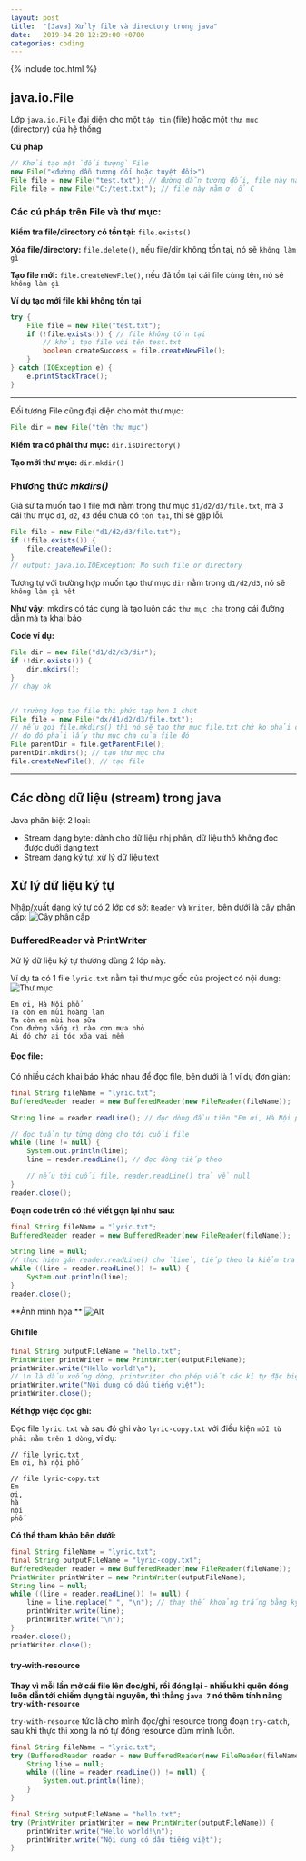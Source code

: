 ```yaml
---
layout: post
title:  "[Java] Xử lý file và directory trong java"
date:   2019-04-20 12:29:00 +0700
categories: coding
---
```


{% include toc.html %}

## java.io.File
Lớp `java.io.File` đại diện cho một `tập tin` (file) hoặc một `thư mục` (directory) của hệ thống

**Cú pháp**
```java
// Khởi tạo một `đối tượng` File
new File("<đường dẫn tương đối hoặc tuyệt đối>")
File file = new File("test.txt"); // đường dẫn tương đối, file này nằm trong thư mục project
File file = new File("C:/test.txt"); // file này nằm ở ổ C
```

### Các cú pháp trên File và thư mục:

**Kiểm tra file/directory có tồn tại:** `file.exists()`

**Xóa file/directory:** `file.delete()`, nếu file/dir không tồn tại, nó sẽ `không làm gì`

**Tạo file mới:** `file.createNewFile()`, nếu đã tồn tại cái file cùng tên, nó sẽ `không làm gì` 

**Ví dụ tạo mới file khi không tồn tại**

```java
try {
    File file = new File("test.txt");
    if (!file.exists()) { // file không tồn tại 
        // khởi tạo file với tên test.txt
        boolean createSuccess = file.createNewFile();
    }
} catch (IOException e) {
    e.printStackTrace();
}
```

---

Đối tượng File cũng đại diện cho một thư mục:

```java
File dir = new File("tên thư mục")
```

**Kiểm tra có phải thư mục:** `dir.isDirectory()`

**Tạo mới thư mục:** `dir.mkdir()`

### Phương thức ***mkdirs()***
Giả sử ta muốn tạo 1 file mới nằm trong thư mục `d1/d2/d3/file.txt`, mà 3 cái thư mục `d1`, `d2`, `d3` đều chưa có `tồn tại`, thì sẽ gặp lỗi.

```java
File file = new File("d1/d2/d3/file.txt");
if (!file.exists()) {
    file.createNewFile();
}
// output: java.io.IOException: No such file or directory
```

Tương tự với trường hợp muốn tạo thư mục `dir` nằm trong `d1/d2/d3`, nó sẽ `không làm gì hết`

**Như vậy:** mkdirs có tác dụng là tạo luôn các `thư mục cha` trong cái đường dẫn mà ta khai báo

**Code ví dụ:**

```java
File dir = new File("d1/d2/d3/dir");
if (!dir.exists()) {
    dir.mkdirs();
}
// chạy ok


// trường hợp tạo file thì phức tạp hơn 1 chút 
File file = new File("dx/d1/d2/d3/file.txt");
// nếu gọi file.mkdirs() thì nó sẽ tạo thư mục file.txt chứ ko phải cái tập tin file.txt
// do đó phải lấy thư mục cha của file đó 
File parentDir = file.getParentFile();
parentDir.mkdirs(); // tạo thư mục cha 
file.createNewFile(); // tạo file

```

---

## Các dòng dữ liệu (stream) trong java 
Java phân biệt 2 loại:
- Stream dạng byte: dành cho dữ liệu nhị phân, dữ liệu thô không đọc được dưới dạng text
- Stream dạng ký tự: xử lý dữ liệu text

## Xử lý dữ liệu ký tự
Nhập/xuất dạng ký tự có 2 lớp cơ sở: `Reader` và `Writer`, bên dưới là cây phân cấp:
![Cây phân cấp](/blog/assets/images/201904/reader-writer.png)

### BufferedReader và PrintWriter
Xử lý dữ liệu ký tự thường dùng 2 lớp này.

Ví dụ ta có 1 file `lyric.txt` nằm tại thư mục gốc của project có nội dung:
![Thư mục](/blog/assets/images/201904/structure.png)
```
Em ơi, Hà Nội phố 
Ta còn em mùi hoàng lan 
Ta còn em mùi hoa sữa 
Con đường vắng rì rào cơn mưa nhỏ 
Ai đó chờ ai tóc xõa vai mềm 
```

#### Đọc file:
Có nhiều cách khai báo khác nhau để đọc file, bên dưới là 1 ví dụ đơn giản:
```java
final String fileName = "lyric.txt";
BufferedReader reader = new BufferedReader(new FileReader(fileName));

String line = reader.readLine(); // đọc dòng đầu tiên "Em ơi, Hà Nội phố"

// đọc tuần tự từng dòng cho tới cuối file 
while (line != null) {
    System.out.println(line);
    line = reader.readLine(); // đọc dòng tiếp theo 

    // nếu tới cuối file, reader.readLine() trả về null 
}
reader.close();
```

**Đoạn code trên có thể viết gọn lại như sau:**
```java
final String fileName = "lyric.txt";
BufferedReader reader = new BufferedReader(new FileReader(fileName));

String line = null;
// thực hiện gán reader.readLine() cho `line`, tiếp theo là kiểm tra `line != null`
while ((line = reader.readLine()) != null) { 
    System.out.println(line);
}
reader.close();

```



**Ảnh minh họa **
![Alt](/blog/assets/images/201904/readfile.png)

#### Ghi file
```java
final String outputFileName = "hello.txt";
PrintWriter printWriter = new PrintWriter(outputFileName);
printWriter.write("Hello world!\n"); 
// \n là dấu xuống dòng, printwriter cho phép viết các kí tự đặc biệt
printWriter.write("Nội dung có dấu tiếng việt");
printWriter.close();
```

**Kết hợp việc đọc ghi:**

Đọc file `lyric.txt` và sau đó ghi vào `lyric-copy.txt` với điều kiện `mỗi từ phải nằm trên 1 dòng`, ví dụ:

```
// file lyric.txt
Em ơi, hà nội phố

// file lyric-copy.txt
Em
ơi,
hà
nội
phố
```

**Có thể tham khảo bên dưới:**
```java
final String fileName = "lyric.txt";
final String outputFileName = "lyric-copy.txt";
BufferedReader reader = new BufferedReader(new FileReader(fileName));
PrintWriter printWriter = new PrintWriter(outputFileName);
String line = null;
while ((line = reader.readLine()) != null) {
    line = line.replace(" ", "\n"); // thay thế khoảng trắng bằng ký tự xuống dòng
    printWriter.write(line);
    printWriter.write("\n");
}
reader.close();
printWriter.close();
```

<!-- ---

***Lưu ý nhỏ***
**Lỗi:** *Chạy đoạn code trên thì nó sinh ra file hello.txt mà không có nội dung gì hết*

**Lý do:** ***Chưa gọi hàm flush()***

**Hiểu theo cách đơn giản là dữ liệu vẫn còn nằm trong bộ nhớ, khi gọi hàm flush(), dữ liệu mới thật sự ghi xuống file.**
---  -->

####  try-with-resource
**Thay vì mỗi lần mở cái file lên đọc/ghi, rồi đóng lại - nhiều khi quên đóng luôn dẫn tới chiếm dụng tài nguyên, thì thằng `java 7` nó thêm tính năng `try-with-resource`**

`try-with-resource` tức là cho mình đọc/ghi resource trong đoạn `try-catch`, sau khi thực thi xong là nó tự đóng resource dùm mình luôn.


```java
final String fileName = "lyric.txt";
try (BufferedReader reader = new BufferedReader(new FileReader(fileName))) {
    String line = null;
    while ((line = reader.readLine()) != null) { 
        System.out.println(line);
    }
}
```


```java
final String outputFileName = "hello.txt";
try (PrintWriter printWriter = new PrintWriter(outputFileName)) {
    printWriter.write("Hello world!\n");
    printWriter.write("Nội dung có dấu tiếng việt");
}
```